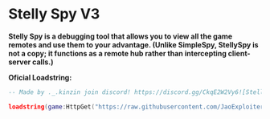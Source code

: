# Stelly Spy V3 #
**Stelly Spy is a debugging tool that allows you to view all the game remotes and use them to your advantage. (Unlike SimpleSpy, StellySpy is not a copy; it functions as a remote hub rather than intercepting client-server calls.)**


**Oficial Loadstring:**
```lua
-- Made by ._.kinzin join discord! https://discord.gg/CkqE2W2Vy6![StellySpy Neon](https://github.com/user-attachments/assets/324ebb14-9ab8-47d2-bb0c-e6fd7afa7411)

loadstring(game:HttpGet("https://raw.githubusercontent.com/JaoExploiter/StellySpyV3/refs/heads/main/StellySpyV3.txt"))()
```




